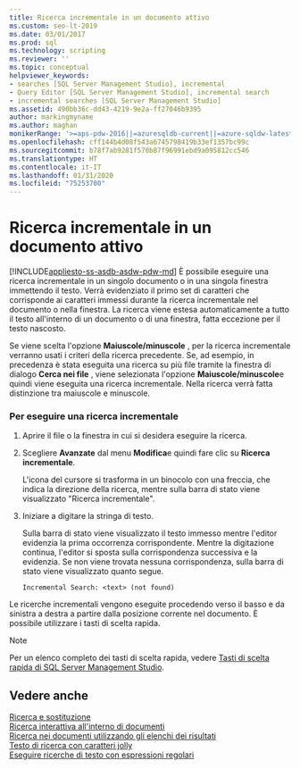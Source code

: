 ```yaml
---
title: Ricerca incrementale in un documento attivo
ms.custom: seo-lt-2019
ms.date: 03/01/2017
ms.prod: sql
ms.technology: scripting
ms.reviewer: ''
ms.topic: conceptual
helpviewer_keywords:
- searches [SQL Server Management Studio], incremental
- Query Editor [SQL Server Management Studio], incremental search
- incremental searches [SQL Server Management Studio]
ms.assetid: 490bb36c-dd43-4219-9e2a-ff27046b9395
author: markingmyname
ms.author: maghan
monikerRange: '>=aps-pdw-2016||=azuresqldb-current||=azure-sqldw-latest||>=sql-server-2016||=sqlallproducts-allversions||>=sql-server-linux-2017||=azuresqldb-mi-current'
ms.openlocfilehash: cff144b4d08f543a6745798419b33ef1357bc99c
ms.sourcegitcommit: b78f7ab9281f570b87f96991ebd9a095812cc546
ms.translationtype: HT
ms.contentlocale: it-IT
ms.lasthandoff: 01/31/2020
ms.locfileid: "75253700"
---
```

# <a name="search-an-active-document-incrementally"></a>Ricerca incrementale in un documento attivo
[!INCLUDE[appliesto-ss-asdb-asdw-pdw-md](../../includes/appliesto-ss-asdb-asdw-pdw-md.md)]
  È possibile eseguire una ricerca incrementale in un singolo documento o in una singola finestra immettendo il testo. Verrà evidenziato il primo set di caratteri che corrisponde ai caratteri immessi durante la ricerca incrementale nel documento o nella finestra. La ricerca viene estesa automaticamente a tutto il testo all'interno di un documento o di una finestra, fatta eccezione per il testo nascosto.  
  
 Se viene scelta l'opzione **Maiuscole/minuscole** , per la ricerca incrementale verranno usati i criteri della ricerca precedente. Se, ad esempio, in precedenza è stata eseguita una ricerca su più file tramite la finestra di dialogo **Cerca nei file** , viene selezionata l'opzione **Maiuscole/minuscole**e quindi viene eseguita una ricerca incrementale. Nella ricerca verrà fatta distinzione tra maiuscole e minuscole.  
  
### <a name="to-search-incrementally"></a>Per eseguire una ricerca incrementale  
  
1.  Aprire il file o la finestra in cui si desidera eseguire la ricerca.  
  
2.  Scegliere **Avanzate** dal menu **Modifica**e quindi fare clic su **Ricerca incrementale**.  
  
     L'icona del cursore si trasforma in un binocolo con una freccia, che indica la direzione della ricerca, mentre sulla barra di stato viene visualizzato "Ricerca incrementale".  
  
3.  Iniziare a digitare la stringa di testo.  
  
     Sulla barra di stato viene visualizzato il testo immesso mentre l'editor evidenzia la prima occorrenza corrispondente. Mentre la digitazione continua, l'editor si sposta sulla corrispondenza successiva e la evidenzia. Se non viene trovata nessuna corrispondenza, sulla barra di stato viene visualizzato quanto segue.  
  
    ```  
    Incremental Search: <text> (not found)  
    ```  
  
 Le ricerche incrementali vengono eseguite procedendo verso il basso e da sinistra a destra a partire dalla posizione corrente nel documento. È possibile utilizzare i tasti di scelta rapida.  
  
> [!NOTE]  
>  Per un elenco completo dei tasti di scelta rapida, vedere [Tasti di scelta rapida di SQL Server Management Studio](../../tools/sql-server-management-studio/sql-server-management-studio-keyboard-shortcuts.md).  
  
## <a name="see-also"></a>Vedere anche  
 [Ricerca e sostituzione](../../relational-databases/scripting/search-and-replace.md)   
 [Ricerca interattiva all'interno di documenti](../../relational-databases/scripting/search-documents-interactively.md)   
 [Ricerca nei documenti utilizzando gli elenchi dei risultati](../../relational-databases/scripting/search-documents-using-results-lists.md)   
 [Testo di ricerca con caratteri jolly](../../relational-databases/scripting/search-text-with-wildcards.md)   
 [Eseguire ricerche di testo con espressioni regolari](../../relational-databases/scripting/search-text-with-regular-expressions.md)  
  
  
